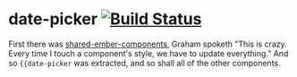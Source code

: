 # date-picker [![Build Status](https://travis-ci.com/PrecisionNutrition/date-picker.svg?token=Y8mfZMTrTcJd8Mz5UCHm&branch=master)](https://travis-ci.com/PrecisionNutrition/date-picker)

First there was [shared-ember-components](https://github.com/PrecisionNutrition/shared-ember-components), Graham spoketh "This is crazy. Every time I touch a component's style, we have to update everything." And so `{{date-picker` was extracted, and so shall all of the other components.
